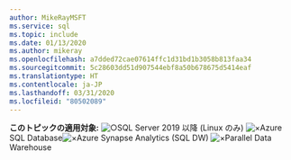 ```yaml
---
author: MikeRayMSFT
ms.service: sql
ms.topic: include
ms.date: 01/13/2020
ms.author: mikeray
ms.openlocfilehash: a7dded72cae07614ffc1d31bd1b3058b813faa34
ms.sourcegitcommit: 5c28603dd51d907544ebf8a50b678675d5414eaf
ms.translationtype: HT
ms.contentlocale: ja-JP
ms.lasthandoff: 03/31/2020
ms.locfileid: "80502089"
---
```

<Token>**このトピックの適用対象:** ![○](media/yes-icon.png)SQL Server 2019 以降 (Linux のみ) ![×](media/no-icon.png)Azure SQL Database![×](media/no-icon.png)Azure Synapse Analytics (SQL DW) ![×](media/no-icon.png)Parallel Data Warehouse </Token>
